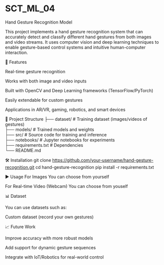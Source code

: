 # SCT_ML_04
Hand Gesture Recognition Model

This project implements a hand gesture recognition system that can accurately detect and classify different hand gestures from both images and video streams. It uses computer vision and deep learning techniques to enable gesture-based control systems and intuitive human-computer interaction.

🚀 Features

Real-time gesture recognition

Works with both image and video inputs

Built with OpenCV and Deep Learning frameworks (TensorFlow/PyTorch)

Easily extendable for custom gestures

Applications in AR/VR, gaming, robotics, and smart devices

📂 Project Structure
├── dataset/         # Training dataset (images/videos of gestures)  
├── models/          # Trained models and weights  
├── src/             # Source code for training and inference  
├── notebooks/       # Jupyter notebooks for experiments  
├── requirements.txt # Dependencies  
└── README.md  

🛠️ Installation
git clone https://github.com/your-username/hand-gesture-recognition.git
cd hand-gesture-recognition
pip install -r requirements.txt

▶️ Usage
For Images
You can choose from yourself

For Real-time Video (Webcam)
You can choose from youself

📊 Dataset

You can use datasets such as:

Custom dataset (record your own gestures)

📈 Future Work

Improve accuracy with more robust models

Add support for dynamic gesture sequences

Integrate with IoT/Robotics for real-world control
